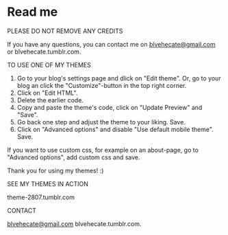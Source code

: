 # Read me

PLEASE DO NOT REMOVE ANY CREDITS

If you have any questions, you can contact me on blvehecate@gmail.com or blvehecate.tumblr.com.

TO USE ONE OF MY THEMES

1. Go to your blog's settings page and dlick on "Edit theme". Or, go to your blog an click the "Customize"-button in the top right corner.
2. Click on "Edit HTML".
3. Delete the earlier code.
4. Copy and paste the theme's code, click on "Update Preview" and "Save".
5. Go back one step and adjust the theme to your liking. Save.
6. Click on "Advanced options" and disable "Use default mobile theme". Save.

If you want to use custom css, for example on an about-page, go to "Advanced options", add custom css and save.

Thank you for using my themes! :)


SEE MY THEMES IN ACTION

theme-2807.tumblr.com


CONTACT

blvehecate@gmail.com 
blvehecate.tumblr.com.
